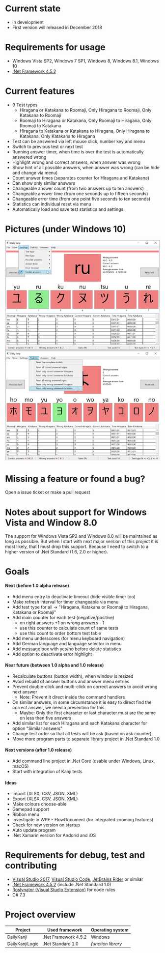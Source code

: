 # Current state
* in development
* First version will released in December 2018 

# Requirements for usage
* Windows Vista SP2, Windows 7 SP1, Windows 8, Windows 8.1, Windows 10
* [.Net Framework 4.5.2](https://www.microsoft.com/en-us/download/details.aspx?id=42642)

# Current features
* 9 Test types
  * Hiragana or Katakana to Roomaji, Only Hiragana to Roomaji, Only Katakana to Roomaji
  * Roomaji to Hiragana or Katakana, Only Roomaji to Hiragana, Only Roomaji to Katakana
  * Hiragana to Katakana or Katakana to Hiragana, Only Hiragana to Katakana, Only Katakana to Hiragana
* Test can be answered via left mouse click, number key and menu
* Switch to previous test or next test
* Running answer timer, when time is over the test is automatically answered wrong
* Highlight wrong and correct answers, when answer was wrong 
* Show hint of all possible answers, when answer was wrong (can be hide and change via menu)
* Count answer times (separates counter for Hiragana and Katakana)
* Can show only similar answers
* Changeable answer count (from two answers up to ten answers)
* Changeable answer time (from one seconds up to fifteen seconds)
* Changeable error time (from one point five seconds to ten seconds)
* Statistics can individual reset via menu
* Automatically load and save test statistics and settings

# Pictures (under Windows 10)
![Daily Kanji 1](Documentation/Pictures/DailyKanji1.png)
![Daily Kanji 2](Documentation/Pictures/DailyKanji2.png)

# Missing a feature or found a bug?
Open a issue ticket or make a pull request

# Notes about support for Windows Vista and Window 8.0
The support for Windows Vista SP2 and Windows 8.0 will be maintained as long as possible.
But when I start with next major version of this project it is most likely, that I must drop this support.
Because I need to switch to a higher version of .Net Standard (1.6, 2.0 or higher).

# Goals

#### Next (before 1.0 alpha release)
* Add menu entry to deactivate timeout (hide visible timer too)
* Make refresh interval for timer changeable via menu
* Add test type for all -> "Hiragana, Katakana or Roomaji to Hiragana, Katakana or Roomaji"
* Add main counter for each test (negative/positive)
  * on right answers +1 on wrong answers - 1
  * use this counter to calculate count of same tests
  * use this count to order bottom test table
* Add menu underscores (for menu keyboard navigation)
* Add German language and language selector in menu
* Add message box with yes/no before delete statistics
* Add option to deactivate error highlight

#### Near future (between 1.0 alpha and 1.0 release)
* Recalculate buttons (button width), when window is resized
* Avoid rebuild of answer buttons and answer menu entries
* Prevent double-click and multi-click on correct answers to avoid wrong next answer
  * Note: Prevent it direct inside the command handlers
* On similar answers, in some circumstance it is easy to direct find the correct answer, we need a prevention for this 
  * Maybe: Only the first character or last character must are the same on less then five answers
* Add similar list for each Hiragana and each Katakana character for option "Similar answers"
* Change test order so that all tests will be ask (based on ask counter)
* Move more program parts to separate library project in .Net Standard 1.0

#### Next versions (after 1.0 release)
* Add command line project in .Net Core (usable under Windows, Linux, macOS)
* Start with integration of Kanji tests

#### Ideas
* Import (XLSX, CSV, JSON, XML)
* Export (XLSX, CSV, JSON, XML)
* Make colours choose-able
* Gamepad support
* Ribbon menu
* Investigate in WPF - FlowDocument (for integrated zooming features)
* Check for new version on startup
* Auto update program
* .Net Xamarin version for Andorid and iOS

# Requirements for debug, test and contributing
* [Visual Studio 2017](https://visualstudio.microsoft.com/de/downloads/), [Visual Studio Code](https://visualstudio.microsoft.com/de/downloads/), [JetBrains Rider](https://www.jetbrains.com/rider/) or similar
* [.Net Framework 4.5.2](https://www.microsoft.com/en-us/download/details.aspx?id=42642) (include .Net Standard 1.0)
* [Roslynator (Visual Studio Extension)](https://github.com/JosefPihrt/Roslynator) for code rules
* C# 7.3

# Project overview
| Project         | Used framework       | Operating system   |
| --------------- | -------------------- | ------------------ |
| DailyKanji      | .Net Framework 4.5.2 | Windows            |
| DailyKanjiLogic | .Net Standard 1.0    | *function library* |

